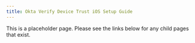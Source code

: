 ```yaml
---
title: Okta Verify Device Trust iOS Setup Guide
---
```


This is a placeholder page. Please see the links below for any child pages that exist.
